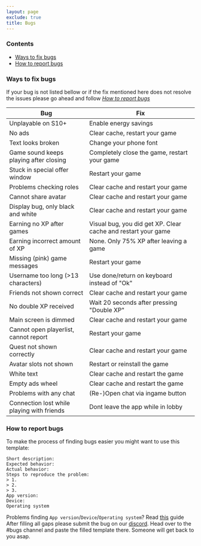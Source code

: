 ```yaml
---
layout: page
exclude: true
title: Bugs
---
```


### Contents
+ [Ways to fix bugs](#1)
+ [How to report bugs](#2)

### Ways to fix bugs <a name="1">

If your bug is not listed bellow or if the fix mentioned here does not resolve the issues please go ahead and follow *[How to report bugs](#2)*

| Bug | Fix |
| --- | --- |
| Unplayable on S10+ | Enable energy savings |
| No ads | Clear cache, restart your game |
| Text looks broken | Change your phone font |
| Game sound keeps playing after closing | Completely close the game, restart your game |
| Stuck in special offer window | Restart your game |
| Problems checking roles | Clear cache and restart your game |
| Cannot share avatar | Clear cache and restart your game |
| Display bug, only black and white | Clear cache and restart your game |
| Earning no XP after games | Visual bug, you did get XP. Clear cache and restart your game |
| Earning incorrect amount of XP | None. Only 75% XP after leaving a game |
| Missing (pink) game messages | Restart your game |
| Username too long (>13 characters) | Use done/return on keyboard instead of "Ok" |
| Friends not shown correct | Clear cache and restart your game |
| No double XP received | Wait 20 seconds after pressing "Double XP" | 
| Main screen is dimmed | Clear cache and restart your game | 
| Cannot open playerlist, cannot report | Restart your game |
| Quest not shown correctly | Clear cache and restart your game |
| Avatar slots not shown | Restart or reinstall the game |
| White text | Clear cache and restart the game |
| Empty ads wheel | Clear cache and restart the game |
| Problems with any chat | (Re-)Open chat via ingame button |
| Connection lost while playing with friends | Dont leave the app while in lobby |

### How to report bugs <a name="2">

To make the process of finding bugs easier you might want to use this template: 
```
Short description:
Expected behavior:
Actual behavior:
Steps to reproduce the problem:
> 1.
> 2. 
> 3.
App version: 
Device:
Operating system
```
Problems finding `App version`/`Device`/`Operating system`? Read [this](./info) guide
After filling all gaps please submit the bug on our [discord](https://discord.gg/wwo).
Head over to the #bugs channel and paste the filled template there. Someone will get back to you asap.
